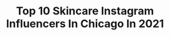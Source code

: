 ---
title: Top 10 Skincare Instagram Influencers In Chicago In 2021
description: >-
  Find top skincare Instagram influencers in Chicago in 2021. Most popular hashtags: #skincare #skincaretips #365skincare #quarantine.
platform: Instagram
hits: 77
text_top: Analyze the most popular Instagram influencers on inBeat.
text_bottom: inBeat aggregates 77 Instagram influencers like this in Chicago, United States for you to connect with.
profiles:
  - username: "skinclasshero"
    fullname: >-
      𝑨𝒔𝒉𝒍𝒆𝒚 𝑾𝒉𝒊𝒕𝒆
    bio: >-
      𝙴𝚜𝚝𝚑𝚎𝚝𝚒𝚌𝚒𝚊𝚗 |📍Chicago 𝙵𝚘𝚞𝚗𝚍𝚎𝚛 | Saving Face by Skin Class Hero 𝚂𝚝𝚞𝚍𝚒𝚘 | 917 W 18th St. Chicago, IL 60608 𝙰𝚜 𝚂𝚎𝚎𝚗 𝙸𝚗 | Teen Vogue + IntoTheGloss & more
    location: "United States"
    followers: 17709
    engagement: 775
    commentsToLikes: 0.059406
    id: ck13bmjnfw58p0i194vqq67d5
    verified: false
    hashtags: "#discoverunder10k, #melaninexpert, #365skincare, #chicagoesthetician"
  - username: "intheglamroom"
    fullname: >-
      Ashlee | Beauty Blogger
    bio: >-
      Chicago Based Skincare Product Developer | Lover & Reviewer of All Things Beauty 📨: intheglamroom@gmail.com
    location: "United States"
    followers: 11014
    engagement: 324
    commentsToLikes: 0.205653
    id: ckaorscbdoj6i0i78bgrp0z1s
    verified: false
    hashtags: "#365skincare, #glowyskin, #bblog, #skincaresolutions"
  - username: "skincarebroad_"
    fullname: >-
      Collette
    bio: >-
      💗 Skincare/beauty 📍 Chicago 📩 skincarebroad@gmail.com
    location: "United States"
    followers: 4094
    engagement: 1213
    commentsToLikes: 0.403946
    id: ck0vwz8pwwbtf0i19wbiyfpem
    verified: false
    hashtags: "#instaskincarecommunity, #skincareobsessed, #skincareobsession, #soldejaneiro"
  - username: "abbiekaym"
    fullname: >-
      Abbie Kay // Chicago Blogger
    bio: >-
      Attainable Fashion // Relatable Lifestyle // Skincare Junkie Nebraska Native >> Chicago Living Check out the most recent blog post 👇🏼
    location: "United States"
    followers: 2580
    engagement: 841
    commentsToLikes: 0.255189
    id: ckaowxhcvaw8i0i78h50vg14m
    verified: false
    hashtags: "#flannel, #notcomplaining, #jetset, #happyhalloween"
  - username: "officialgabija"
    fullname: >-
      Gabija Guzauskaite
    bio: >-
      Lithuanian girl in LA ✨ ✈️ NYC | CHI #beautymodel #fashionmodel #actress
    location: "United States"
    followers: 8449
    engagement: 439
    commentsToLikes: 0.103466
    id: ck14hpzjlbjts0i19bjcmwpet
    verified: false
    hashtags: "#newyork, #instagood, #midwest, #letsshoot"
  - username: "demiarango_"
    fullname: >-
      Demi Arango
    bio: >-
      Entrepreneur | Traveler | Mentor 𝑯𝒆𝒍𝒑𝒊𝒏𝒈 𝒐𝒕𝒉𝒆𝒓𝒔 𝒃𝒖𝒊𝒍𝒅 𝒕𝒉𝒆𝒊𝒓 𝒅𝒓𝒆𝒂𝒎 𝒍𝒊𝒇𝒆 ♡ ⇣ Let me upgrade you
    location: "United States"
    followers: 17557
    engagement: 186
    commentsToLikes: 0.209524
    id: ckap7p8x3kytm0i7899vfi3th
    verified: false
    hashtags: "#reel, #blogger, #healthyliving, #bossbabe"
  - username: "moneymaha"
    fullname: >-
      💸💰 MONEY MAHA 💰💸 #MiddayGF
    bio: >-
      POWER 92’S “MIDDAY GIRLFRIEND” 💚 MON-SAT 10-3PM 📻🎧 🇪🇬 100% EGYPTIAN 🇪🇬 ✖️HOST OF #LITANDLIVE ✖️INFLUENCER ✖️MEDIA PERSONALITY ✖️HERBALIFE
    location: "United States"
    followers: 36044
    engagement: 82
    commentsToLikes: 0.091159
    id: ck5zpm003swc70i14x0hg9hvk
    verified: false
    hashtags: "#litandlive, #takemebacktuesday, #tbt, #themiddayteeup"
  - username: "rebelfaces_"
    fullname: >-
      Traveling Celebrity MUA 🛩
    bio: >-
      ▪️Ta’Juan ♠️ Rebel ▫️Beauty Influencer ▫️LA/NYC/ATL/OH 📍 📋 Email- RebelFaces1@gmail.com
    location: "United States"
    followers: 71486
    engagement: 135
    commentsToLikes: 0.118889
    id: ck6tisie21c7v0j71p395lgy5
    verified: false
    hashtags: "#celebrity, #makeupaddict, #celebritymakeupartist, #kyliecosmetics"
  - username: "msmarjorieann"
    fullname: >-
      Marjorie l Style & Positivity
    bio: >-
      Fashion ✨ Style ✨ Positive Vibes 💫 🍋 Zest for life📍Chicago Always in need of a mani and more sleep Collab 💌 mssmarjorieann@gmail.com
    location: "United States"
    followers: 14571
    engagement: 746
    commentsToLikes: 0.215007
    id: ck8tcdkksz4730j78v5sqvrvj
    verified: false
    hashtags: "#ltkstyletip, #boutique, #friday, #fallfashion"
  - username: "laurenrebeccaperez"
    fullname: >-
      Lauren Rebecca Perez Ⓥ
    bio: >-
      Plant Based Babe - #Vegan #Activist #CrueltyFree 🐰 Twitter: @LaurenLuvsVeg TikTok: @LaurenRebeccaPerez CHICAGO ✈️ ORLANDO
    location: "United States"
    followers: 18779
    engagement: 387
    commentsToLikes: 0.111665
    id: ck8tdvovl4voc0j78xjdfjfvt
    verified: false
    hashtags: "#vegan, #gifted, #quarantine, #crueltyfree"
---